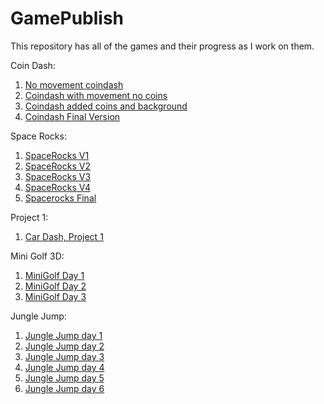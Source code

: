 # GamePublish
This repository has all of the games and their progress as I work on them.

Coin Dash:
1. [No movement coindash](player_scene_08_30)
2. [Coindash with movement no coins](Movement_8_30)
3. [Coindash added coins and background](pl_scene_09_04_24)
4. [Coindash Final Version](CompleteCoinDash)
   
Space Rocks:
1. [SpaceRocks V1](SpaceRocks1)
2. [SpaceRocks V2](SpaceRocks2)
3. [SpaceRocks V3](SpaceRocks3)
4. [SpaceRocks V4](SpaceRocks4)
5. [Spacerocks Final](SpaceRocksFinal)

Project 1:
1. [Car Dash, Project 1](CarDashFin)

Mini Golf 3D:
1. [MiniGolf Day 1](day1)
2. [MiniGolf Day 2](day2)
3. [MiniGolf Day 3](day3)

Jungle Jump:
1. [Jungle Jump day 1](JungleJumpDay1)
2. [Jungle Jump day 2](JungleJumpDay2)
3. [Jungle Jump day 3](JungleJumpDay3)
4. [Jungle Jump day 4](JungleJumpDay4)
5. [Jungle Jump day 5](JungleJumpDay5)
6. [Jungle Jump day 6](JungleJumpDay6)
